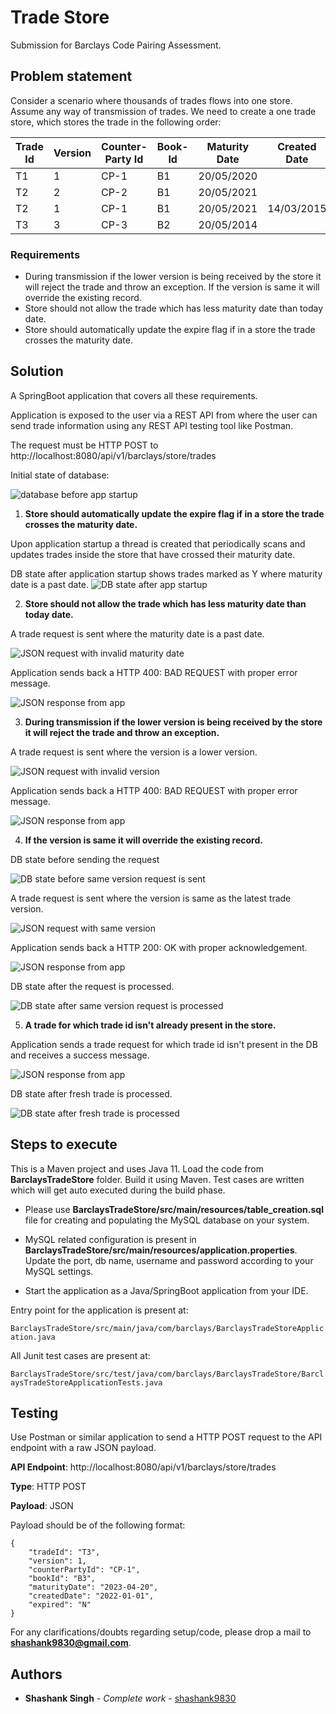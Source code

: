 # Trade Store

Submission for Barclays Code Pairing Assessment. 

## Problem statement

Consider a scenario where thousands of trades flows into one store. Assume any way of transmission of trades. We need to create a one trade store, which stores the trade in the following order:

| Trade Id | Version | Counter-Party Id | Book-Id | Maturity Date | Created Date | Expired |
|----------|---------|------------------|---------|---------------|--------------|---------|
| T1       | 1       | CP-1             | B1      | 20/05/2020    | <today date> | N       |
| T2       | 2       | CP-2             | B1      | 20/05/2021    | <today date> | N       |
| T2       | 1       | CP-1             | B1      | 20/05/2021    | 14/03/2015   | N       |
| T3       | 3       | CP-3             | B2      | 20/05/2014    | <today date> | Y       |

### Requirements

* During transmission if the lower version is being received by the store it will reject the trade and throw an exception. If the version is same it will override the existing record.
* Store should not allow the trade which has less maturity date than today date.
* Store should automatically update the expire flag if in a store the trade crosses the maturity date.

## Solution

A SpringBoot application that covers all these requirements. 

Application is exposed to the user via a REST API from where the user can send trade information using any REST API testing tool like Postman. 

The request must be HTTP POST to http://localhost:8080/api/v1/barclays/store/trades

Initial state of database:

![database before app startup](https://raw.githubusercontent.com/Shashank9830/TradeStore/main/references/img1.png "Inital state of DB table")

1. **Store should automatically update the expire flag if in a store the trade crosses the maturity date.**

Upon application startup a thread is created that periodically scans and updates trades inside the store that have crossed their maturity date. 

DB state after application startup shows trades marked as Y where maturity date is a past date.
![DB state after app startup](https://raw.githubusercontent.com/Shashank9830/TradeStore/main/references/img2.png "DB state after app startup")

2. **Store should not allow the trade which has less maturity date than today date.**

A trade request is sent where the maturity date is a past date.

![JSON request with invalid maturity date](https://raw.githubusercontent.com/Shashank9830/TradeStore/main/references/img3.png "JSON request with invalid maturity date")

Application sends back a HTTP 400: BAD REQUEST with proper error message.

![JSON response from app](https://raw.githubusercontent.com/Shashank9830/TradeStore/main/references/img4.png "JSON response from app")

3. **During transmission if the lower version is being received by the store it will reject the trade and throw an exception.**

A trade request is sent where the version is a lower version.

![JSON request with invalid version](https://raw.githubusercontent.com/Shashank9830/TradeStore/main/references/img5.png "JSON request with invalid version")

Application sends back a HTTP 400: BAD REQUEST with proper error message.

![JSON response from app](https://raw.githubusercontent.com/Shashank9830/TradeStore/main/references/img6.png "JSON response from app")

4. **If the version is same it will override the existing record.**

DB state before sending the request

![DB state before same version request is sent](https://raw.githubusercontent.com/Shashank9830/TradeStore/main/references/img7.png "DB state before same version request is sent")

A trade request is sent where the version is same as the latest trade version.

![JSON request with same version](https://raw.githubusercontent.com/Shashank9830/TradeStore/main/references/img8.png "JSON request with same version")

Application sends back a HTTP 200: OK with proper acknowledgement.

![JSON response from app](https://raw.githubusercontent.com/Shashank9830/TradeStore/main/references/img9.png "JSON response from app")

DB state after the request is processed.

![DB state after same version request is processed](https://raw.githubusercontent.com/Shashank9830/TradeStore/main/references/img9.1.png "DB state after same version request is processed")

5. **A trade for which trade id isn't already present in the store.**

Application sends a trade request for which trade id isn't present in the DB and receives a success message.

![JSON response from app](https://raw.githubusercontent.com/Shashank9830/TradeStore/main/references/img10.png "JSON response from app")

DB state after fresh trade is processed.

![DB state after fresh trade is processed](https://raw.githubusercontent.com/Shashank9830/TradeStore/main/references/img11.png "DB state after fresh trade is processed")

## Steps to execute

This is a Maven project and uses Java 11. Load the code from **BarclaysTradeStore** folder. Build it using Maven. Test cases are written which will get auto executed during the build phase.


* Please use **BarclaysTradeStore/src/main/resources/table_creation.sql** file for creating and populating the MySQL database on your system.

* MySQL related configuration is present in **BarclaysTradeStore/src/main/resources/application.properties**. Update the port, db name, username and password according to your MySQL settings.

* Start the application as a Java/SpringBoot application from your IDE.

Entry point for the application is present at:

```BarclaysTradeStore/src/main/java/com/barclays/BarclaysTradeStoreApplication.java```

All Junit test cases are present at:

```BarclaysTradeStore/src/test/java/com/barclays/BarclaysTradeStore/BarclaysTradeStoreApplicationTests.java```

## Testing

Use Postman or similar application to send a HTTP POST request to the API endpoint with a raw JSON payload.

**API Endpoint**: http://localhost:8080/api/v1/barclays/store/trades

**Type**: HTTP POST

**Payload**: JSON

Payload should be of the following format:

```
{
    "tradeId": "T3",
    "version": 1,
    "counterPartyId": "CP-1",
    "bookId": "B3",
    "maturityDate": "2023-04-20",
    "createdDate": "2022-01-01",
    "expired": "N"
}
```

For any clarifications/doubts regarding setup/code, please drop a mail to **shashank9830@gmail.com**.

## Authors

* **Shashank Singh** - *Complete work* - [shashank9830](https://github.com/shashank9830)
